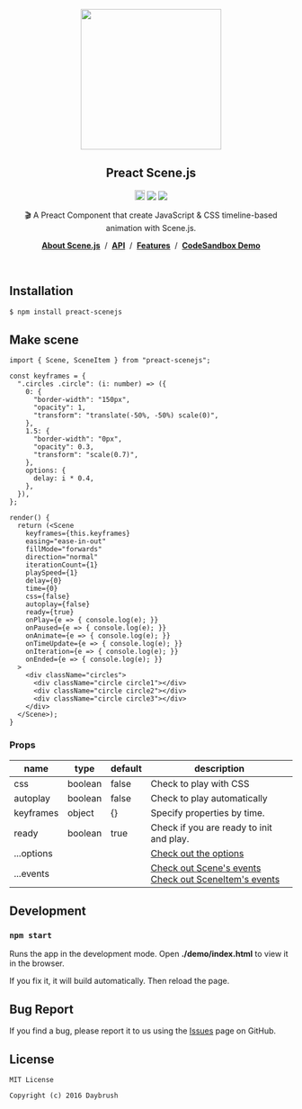 
<p align="middle"><img src="https://daybrush.com/scenejs/images/clapperboard.png" width="250"/></p>
<h2 align="middle">Preact Scene.js</h2>
<p align="middle"><a href="https://badge.fury.io/js/preact-scenejs" target="_blank"><img src="https://badge.fury.io/js/react-scenejs.svg" alt="npm version" height="18"/></a>  <img src="https://img.shields.io/badge/language-typescript-blue.svg"/> <a href="https://github.com/daybrush/scenejs/blob/master/LICENSE" target="_blank"><img src="https://img.shields.io/badge/License-MIT-brightgreen.svg"/></a></p>


<p align="middle">🎬 A Preact Component that create JavaScript & CSS timeline-based animation with Scene.js.</p>

<p align="middle"><a href="https://daybrush.com/scenejs"><strong>About Scene.js</strong></a> &nbsp;/&nbsp; <a href="https://daybrush.com/scenejs/release/latest/doc"><strong>API</strong></a> &nbsp;/&nbsp; <a href="https://daybrush.com/scenejs/features.html"><strong>Features</strong></a> &nbsp;/&nbsp; <a href="https://codesandbox.io/s/preactscenejs-clapperboard-raindrop-demo-5o0gd"><strong>CodeSandbox Demo</strong></a></p>
<br/>


## Installation
```bash
$ npm install preact-scenejs
```


## Make scene
```tsx
import { Scene, SceneItem } from "preact-scenejs";

const keyframes = {
  ".circles .circle": (i: number) => ({
    0: {
      "border-width": "150px",
      "opacity": 1,
      "transform": "translate(-50%, -50%) scale(0)",
    },
    1.5: {
      "border-width": "0px",
      "opacity": 0.3,
      "transform": "scale(0.7)",
    },
    options: {
      delay: i * 0.4,
    },
  }),
};

render() {
  return (<Scene
    keyframes={this.keyframes}
    easing="ease-in-out"
    fillMode="forwards"
    direction="normal"
    iterationCount={1}
    playSpeed={1}
    delay={0}
    time={0}
    css={false}
    autoplay={false}
    ready={true}
    onPlay={e => { console.log(e); }}
    onPaused={e => { console.log(e); }}
    onAnimate={e => { console.log(e); }}
    onTimeUpdate={e => { console.log(e); }}
    onIteration={e => { console.log(e); }}
    onEnded={e => { console.log(e); }}
  >
    <div className="circles">
      <div className="circle circle1"></div>
      <div className="circle circle2"></div>
      <div className="circle circle3"></div>
    </div>
  </Scene>);
}
```

### Props
|name|type|default|description|
|---|---|---|---|
|css|boolean|false|Check to play with CSS|
|autoplay|boolean|false|Check to play automatically|
|keyframes|object|{}|Specify properties by time.|
|ready|boolean|true|Check if you are ready to init and play.|
|...options|||[Check out the options](https://daybrush.github.io/scenejs/release/latest/doc/global.html#AnimatorOptions)|
|...events|||[Check out Scene's events](https://daybrush.com/scenejs/release/latest/doc/Scene.html#events)<br/> [Check out SceneItem's events](https://daybrush.com/scenejs/release/latest/doc/SceneItem.html#events)|

## Development

### `npm start`

Runs the app in the development mode.
Open **./demo/index.html** to view it in the browser.

If you fix it, it will build automatically. Then reload the page.

## Bug Report

If you find a bug, please report it to us using the [Issues](https://github.com/daybrush/scenejs/issues) page on GitHub.

## License

```
MIT License

Copyright (c) 2016 Daybrush
```

